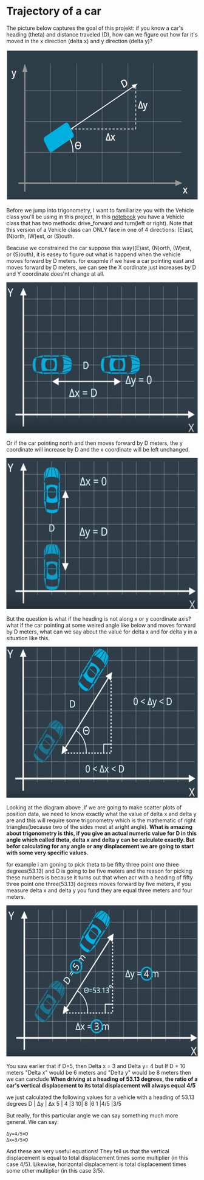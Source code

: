 # Trajectory of a car
The picture below captures the goal of this projekt: if you know a car's heading (theta) and distance traveled (D), how can we figure out how far it's moved in the x direction (delta x) and y direction (delta y)?

<p align="center">
<img src="./img/1.PNG" width="593" height="397" alt=" how far it's moved in the x direction (delta x) and y direction (delta y)" />
<p align="center">

Before we jump into trigonometry, I want to familiarize you with the Vehicle class you'll be using in this project, In this [notebook](https://github.com/A2Amir/Trajectory-of-a-car/blob/master/motion%20in%20general.ipynb) you have a Vehicle class that has two methods: drive_forward and turn(left or right). Note that this version of a Vehicle class can ONLY face in one of 4 directions: (E)ast, (N)orth, (W)est, or (S)outh.

Beacuse we constrained the car suppose this way((E)ast, (N)orth, (W)est, or (S)outh), it is easey to figure out what is happend when the vehicle moves forward by D meters. for exapmle if we have a car pointing east and moves forward by D meters, we can see the X cordinate just increases by D and Y coordinate does'nt change at all.

<p align="right">
<img src="./img/2.PNG" width="593" height="397" alt="the vehicle moves forward by D meters " />
<p align="right">
 
Or if the car pointing north and then moves forward by D meters, the y coordinate will increase by D and the x coordinate will be left unchanged.
<p align="right">
<img src="./img/3.PNG" width="593" height="397" alt="the vehicle moves forward by D meters" />
<p align="right">
 
But the question is what if the heading is not along x or y coordinate axis? what if the car pointing at some weired angle like below and moves forward by D meters, what can we say about the value for delta x and for delta y in a situation like this.

<p align="right">
<img src="./img/4.PNG" width="593" height="397" alt="the car pointing at some weired angle" />
<p align="right">
 
Looking at the diagram above ,if we are going to make scatter plots of position data, we need to know exactly what the value of delta x and delta y are and this will require some trigonometry which is the mathematic of right triangles(because two of the sides meet at aright angle).
**What is amazing about trigonometry is this, if you give an actual numeric value for D in this angle which called theta, delta x and delta y can be calculate exactly. But befor calculating for any angle or any displacement we are going to start with some very specific values.**

for example i am goning to pick theta to be fifty three point one three degrees(53.13) and D is going to be five meters and the reason for picking these numbers is because it turns out that when acr with a heading of fifty three point one three(53.13) degrees moves forward by five meters, if you measure delta x and delta y  you fund they are equal three meters and four meters.
<p align="right">
<img src="./img/5.PNG" width="593" height="397" alt="a heading of fifty three point one three(53.13)" />
<p align="right">
 
 You saw earlier that if D=5, then Delta x = 3 and Delta y= 4 but If D = 10 meters "Delta x" would be 6 meters and "Delta y"  would be 8 meters then we can canclude 
**When driving at a heading of 53.13 degrees, the ratio of a car's vertical displacement to its total displacement will always equal 4/5**

we just calculated the following values for a vehicle with a heading of 53.13 degrees
        D |	Δy | Δx
        5 |	4 	|3
        10| 8 	|6
        1 |4/5	|3/5

But really, for this particular angle we can say something much more general. We can say:

    Δy=4/5×D
    Δx=3/5×D

And these are very useful equations! They tell us that the vertical displacement is equal to total displacement times some multiplier (in this case 4/5). Likewise, horizontal displacement is total displacement times some other multiplier (in this case 3/5).
 



